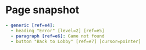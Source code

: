 # Page snapshot

```yaml
- generic [ref=e4]:
  - heading "Error" [level=2] [ref=e5]
  - paragraph [ref=e6]: Game not found
  - button "Back to Lobby" [ref=e7] [cursor=pointer]
```